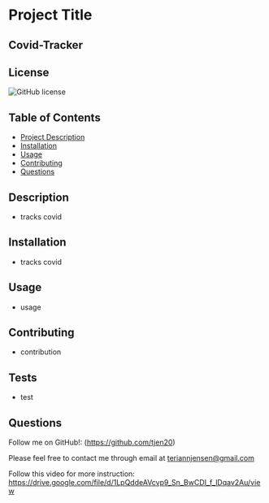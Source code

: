 
# Project Title
## Covid-Tracker

## License
![GitHub license](https://img.shields.io/badge/license-ISC-blue.svg)

## Table of Contents
* [Project Description](#description)   
* [Installation](#installation)
* [Usage](#usage)
* [Contributing](#contribution)
* [Questions](#questions)

## Description 
* tracks covid 
    
## Installation
* tracks covid
    
## Usage 
* usage
    
## Contributing
* contribution

## Tests
* test

## Questions

Follow me on GitHub!: (https://github.com/tjen20)

Please feel free to contact me through email at teriannjensen@gmail.com

Follow this video for more instruction:
https://drive.google.com/file/d/1LpQddeAVcvp9_Sn_BwCDI_f_lDqav2Au/view

    